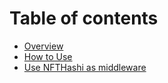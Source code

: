 # Table of contents

* [Overview](README.md)
* [How to Use](how-to-use.md)
* [Use NFTHashi as middleware](use-nfthashi-as-middleware.md)
